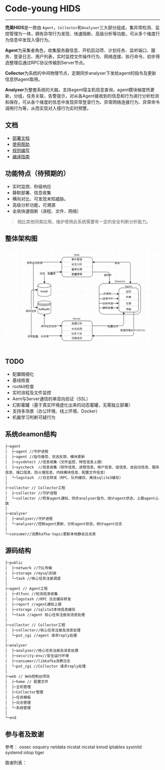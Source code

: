 # Code-young HIDS 
----------
**完美HIDS**是一款由 `Agent`，`Collector`和`Analyser`三大部分组成，集异常检测、监控管理为一体，拥有异常行为发现、快速阻断、高级分析等功能，可从多个维度行为信息中发现入侵行为。

**Agent**为采集者角色，收集服务器信息、开机启动项、计划任务、监听端口、服务、登录日志、用户列表，实时监控文件操作行为、网络连接、执行命令，初步筛选整理后通过RPC协议传输到Server节点。

**Collector**为系统的中间物理节点，定期同步analyser下发给agent的指令及更新信息供agent取用。

**Analyser**为整套系统的大脑，支持agent宿主机信息查询，agent模块梯度热更新，分组，任务关联，告警提示，对从各Agent接收到的信息和行为进行分析检测和保存，可从各个维度的信息中发现异常登录行为、异常网络连接行为、异常命令调用行为等，从而实现对入侵行为实时预警。


## 文档

* [部署文档](./docs/)
* [使用帮助](./docs/)
* [规则编写](./docs/)
* [编译指南](./docs/)

## 功能特点（待预期的）


- 实时监控、秒级响应
- 静默部署、信息收集
- 横向对比、可发现未知威胁。
- 高级分析功能，可溯源
- 全局快速阻断（进程、文件、网络）


> 相比其他同类应用，维护使用此系统需要有一定的安全判断分析能力。


## 整体架构图
![](./docs/lc.png)


## TODO
- 配置精细化
- 基线核查
- rootkit检查
- 实时进程及文件监控
- Aent与Server通信的单双向验证（SSL）
- 幻影蜜罐（基于真实环境虚化出来的动态蜜罐，无需独立部署）
- 支持多场景（办公环境、线上环境、Docker）
- 机器学习判断可疑行为


##  系统deamon结构
```
├─agent 
│  ├─agent //守护进程
│  ├─agent //指令接受、状态反馈、模块更新
│  ├─sysdetect //信息收集（文件监控、特性信息上报）
│  ├─syscheck  //信息收集（软件信息、进程信息、用户信息、组信息、自启动信息、服务信息、端口信息、防火墙信息、内核模块信息、配置文件信息）
│  └─logstash  //日志转发（RPC、队列缓存、离线sqlite3缓存）
│  
├─collector // Collector工程
│  ├─collector //守护进程
│  └─collector //转发agent通知、同步analyser指令、统计agent状态，上报agent心跳
│
├─analyser
│  ├─analyser//守护进程
│  └─analyser//控制agent更新、分析agent状态、统计agent日志
│
└─consumer//消费kafka-topic更新本地静态日志库
```

##  源码结构
```
├─public
│  ├─network //TSL传输
│  ├─storage //mysql封装
│  └─task //核心任务注册调度
│
├─agent // Agent工程
│  ├─dlfunc //检测信息收集
│  ├─logstash //RPC 日志缓存转发
│  ├─report //agent通知上报
│  ├─storage //sqlite3本地信息缓存
│  └─task //agent 核心任务注册及消息处理
│
├─collector // Collector工程
│  ├─collector//核心任务注册及消息处理
│  └─put_cgi //agent 请求reply处理
│
├─analyser
│  ├─analyser//核心任务注册及消息处理
│  ├─security-env//安全运行环境
│  ├─consumer//libkafka消费日志
│  └─put_cgi //Collector 请求reply处理
│
├─web // Web控制台项目
│  ├─home // 配置文件
│  ├─主机管理
│  ├─Collector管理
│  ├─任务模板
│  ├─日志管理
│  └─系统管理
│
└─end
```

## 参与者及致谢

参考：
ossec
osquery
netdata
nicstat
nicstat
kmod
iptables
sysinitd
systemd
iotop
tiger


致谢列表：
